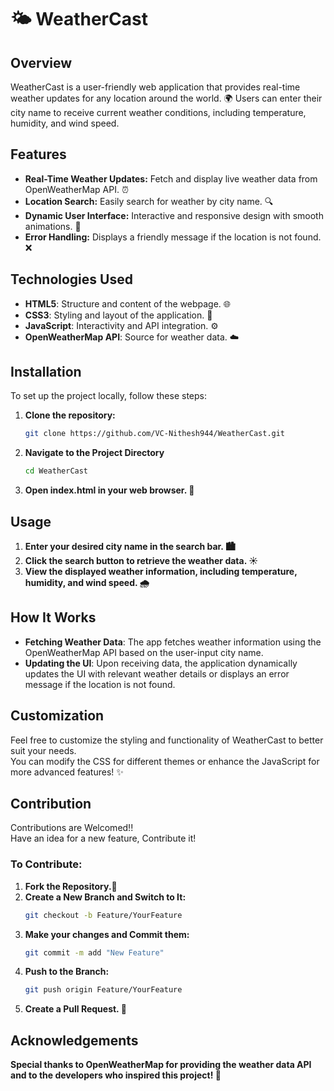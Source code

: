 # 🌤️ WeatherCast

## Overview
WeatherCast is a user-friendly web application that provides real-time weather updates for any location around the world. 🌍 Users can enter their city name to receive current weather conditions, including temperature, humidity, and wind speed.

## Features
- **Real-Time Weather Updates:** Fetch and display live weather data from OpenWeatherMap API. ⏰
- **Location Search:** Easily search for weather by city name. 🔍
- **Dynamic User Interface:** Interactive and responsive design with smooth animations. 🎨
- **Error Handling:** Displays a friendly message if the location is not found. ❌

## Technologies Used
- **HTML5**: Structure and content of the webpage. 🌐
- **CSS3**: Styling and layout of the application. 🎨
- **JavaScript**: Interactivity and API integration. ⚙️
- **OpenWeatherMap API**: Source for weather data. ☁️

## Installation
To set up the project locally, follow these steps:

1. **Clone the repository:**
   ```bash
   git clone https://github.com/VC-Nithesh944/WeatherCast.git
   ```
2. **Navigate to the Project Directory**
   ```bash
   cd WeatherCast
   ```
3. **Open index.html in your web browser. 🌈**

## Usage
  1. **Enter your desired city name in the search bar. 🏙️**
  2. **Click the search button to retrieve the weather data. ☀️**
  3. **View the displayed weather information, including temperature, humidity, and wind speed. 🌧️**

## How It Works
  - **Fetching Weather Data**: The app fetches weather information using the OpenWeatherMap API based on the user-input city name.
  - **Updating the UI**: Upon receiving data, the application dynamically updates the UI with relevant weather details or displays an error message if the location is not found.

## Customization
  Feel free to customize the styling and functionality of WeatherCast to better suit your needs.
  <br> You can modify the CSS for different themes or enhance the JavaScript for more advanced features! ✨

## Contribution
  Contributions are Welcomed!! <br>Have an idea for a new feature, Contribute it!
  ### To Contribute:
  1. **Fork the Repository.🍴**
  2. **Create a New Branch and Switch to It:**
      ```bash
      git checkout -b Feature/YourFeature
      ```
  3. **Make your changes and Commit them:**
      ```bash
      git commit -m add "New Feature"
      ```
  4. **Push to the Branch:**
      ```bash
      git push origin Feature/YourFeature
      ```
  5. **Create a Pull Request. 🔄**

## Acknowledgements
   **Special thanks to OpenWeatherMap for providing the weather data API and to the developers who inspired this project! 🙏**
